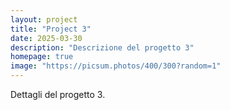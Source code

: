 ```yaml
---
layout: project
title: "Project 3"
date: 2025-03-30
description: "Descrizione del progetto 3"
homepage: true
image: "https://picsum.photos/400/300?random=1"
---
```


Dettagli del progetto 3.
